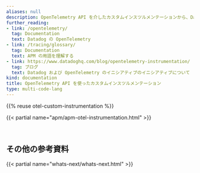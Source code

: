 ```yaml
---
aliases: null
description: OpenTelemetry API を介したカスタムインスツルメンテーションから、Datadog のトレーシングライブラリまでスパンを送信します。
further_reading:
- link: /opentelemetry/
  tag: Documentation
  text: Datadog の OpenTelemetry
- link: /tracing/glossary/
  tag: Documentation
  text: APM の用語を理解する
- link: https://www.datadoghq.com/blog/opentelemetry-instrumentation/
  tag: ブログ
  text: Datadog および OpenTelemetry のイニシアティブのイニシアティブについて
kind: documentation
title: OpenTelemetry API を使ったカスタムインスツルメンテーション
type: multi-code-lang
---
```



{{% reuse otel-custom-instrumentation %}}

{{< partial name="apm/apm-otel-instrumentation.html" >}}


<br>

## その他の参考資料

{{< partial name="whats-next/whats-next.html" >}}
